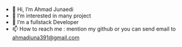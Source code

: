 - 👋 Hi, I’m Ahmad Junaedi
- 👀 I’m interested in many project
- 💞️ I’m a fullstack Developer
- 📫 How to reach me : mention my github or you can send email to ahmadjuna391@gmail.com
<!---
GarutCodeCamp/GarutCodeCamp is a ✨ special ✨ repository because its `README.md` (this file) appears on your GitHub profile.
You can click the Preview link to take a look at your changes.
--->
